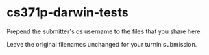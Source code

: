 cs371p-darwin-tests
===================

Prepend the submitter's cs username to the files that you share here.

Leave the original filenames unchanged for your turnin submission.
